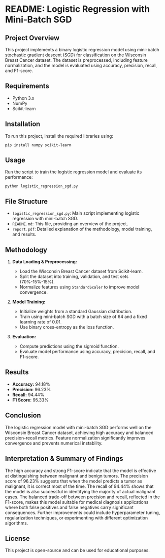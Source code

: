 # README: Logistic Regression with Mini-Batch SGD

## Project Overview
This project implements a binary logistic regression model using mini-batch stochastic gradient descent (SGD) for classification on the Wisconsin Breast Cancer dataset. The dataset is preprocessed, including feature normalization, and the model is evaluated using accuracy, precision, recall, and F1-score.

## Requirements
- Python 3.x
- NumPy
- Scikit-learn

## Installation
To run this project, install the required libraries using:
```
pip install numpy scikit-learn
```

## Usage
Run the script to train the logistic regression model and evaluate its performance:
```
python logistic_regression_sgd.py
```

## File Structure
- `logistic_regression_sgd.py`: Main script implementing logistic regression with mini-batch SGD.
- `README.md`: This file, providing an overview of the project.
- `report.pdf`: Detailed explanation of the methodology, model training, and results.

## Methodology
1. **Data Loading & Preprocessing:**
   - Load the Wisconsin Breast Cancer dataset from Scikit-learn.
   - Split the dataset into training, validation, and test sets (70%-15%-15%).
   - Normalize features using `StandardScaler` to improve model convergence.

2. **Model Training:**
   - Initialize weights from a standard Gaussian distribution.
   - Train using mini-batch SGD with a batch size of 64 and a fixed learning rate of 0.01.
   - Use binary cross-entropy as the loss function.

3. **Evaluation:**
   - Compute predictions using the sigmoid function.
   - Evaluate model performance using accuracy, precision, recall, and F1-score.

## Results
- **Accuracy:** 94.18%
- **Precision:** 96.23%
- **Recall:** 94.44%
- **F1 Score:** 95.33%

## Conclusion
The logistic regression model with mini-batch SGD performs well on the Wisconsin Breast Cancer dataset, achieving high accuracy and balanced precision-recall metrics. Feature normalization significantly improves convergence and prevents numerical instability.

## Interpretation & Summary of Findings
The high accuracy and strong F1-score indicate that the model is effective at distinguishing between malignant and benign tumors. The precision score of 96.23% suggests that when the model predicts a tumor as malignant, it is correct most of the time. The recall of 94.44% shows that the model is also successful in identifying the majority of actual malignant cases. The balanced trade-off between precision and recall, reflected in the F1-score, makes this model suitable for medical diagnosis applications where both false positives and false negatives carry significant consequences. Further improvements could include hyperparameter tuning, regularization techniques, or experimenting with different optimization algorithms.

## License
This project is open-source and can be used for educational purposes.

